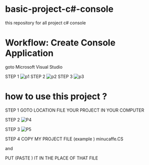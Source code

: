 # basic-project-c#-console
this repository for all project c# console
# Workflow: Create Console Application
goto Microsoft Visual Studio

STEP 1 
![p1](https://user-images.githubusercontent.com/82722647/158160629-3ec61db2-f377-4575-bc1c-ac321e89e9a4.JPG)
STEP 2
![p2](https://user-images.githubusercontent.com/82722647/158162360-fb269eb3-a90c-46a0-8927-6aa8bc176081.JPG)
STEP 3 
![p3](https://user-images.githubusercontent.com/82722647/158162988-f45f91f9-307d-45df-af3c-0260ebab001b.JPG)
# how to use this project ? 
STEP 1 
GOTO LOCATION FILE YOUR PROJECT IN YOUR COMPUTER 


STEP 2
![P4](https://user-images.githubusercontent.com/82722647/158164269-9c7486de-0e61-41c4-87cc-db01ce62f80b.JPG)

STEP 3
![P5](https://user-images.githubusercontent.com/82722647/158164779-c582fc70-90c4-49bb-85da-c836b4a8dbe1.JPG)


STEP 4 
COPY MY PROJECT FILE (example )  minucaffe.CS   

and

PUT (PASTE ) IT IN THE PLACE OF THAT FILE
